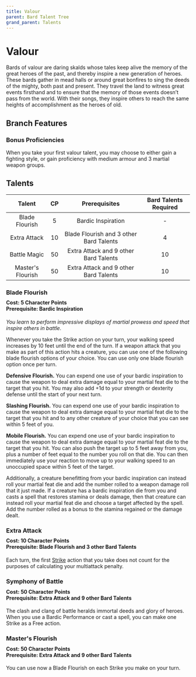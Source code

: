 ```yaml
---
title: Valour
parent: Bard Talent Tree
grand_parent: Talents
---
```


# Valour
Bards of valour are daring skalds whose tales keep alive the memory of the great heroes of the past, and thereby inspire a new generation of heroes. These bards gather in mead halls or around great bonfires to sing the deeds of the mighty, both past and present. They travel the land to witness great events firsthand and to ensure that the memory of those events doesn’t pass from the world. With their songs, they inspire others to reach the same heights of accomplishment as the heroes of old.

## Branch Features

### Bonus Proficiencies
When you take your first valour talent, you may choose to either gain a fighting style, or gain proficiency with medium armour and 3 martial weapon groups.

## Talents

| Talent | CP | Prerequisites | Bard Talents Required |
|:------:|:--:|:-------------:|:---------------------:|
| Blade Flourish    | 5  | Bardic Inspiration | - |
| Extra Attack      | 10 | Blade Flourish and 3 other Bard Talents | 4 |
| Battle Magic      | 50 | Extra Attack and 9 other Bard Talents | 10 |
| Master's Flourish | 50 | Extra Attack and 9 other Bard Talents | 10 |

### Blade Flourish

<div style="margin-top:-10px;"></div>

#### **Cost:** 5 Character Points<br>**Prerequisite:** Bardic Inspiration
*You learn to perform impressive displays of martial prowess and speed that inspire others in battle.*

Whenever you take the Strike action on your turn, your walking speed increases by 10 feet until the end of the turn. If a weapon attack that you make as part of this action hits a creature, you can use one of the following blade flourish options of your choice. You can use only one blade flourish option once per turn.

**Defensive Flourish.** You can expend one use of your bardic inspiration to cause the weapon to deal extra damage equal to your martial feat die to the target that you hit. You may also add +1d to your strength or dexterity defense until the start of your next turn.

**Slashing Flourish.** You can expend one use of your bardic inspiration to cause the weapon to deal extra damage equal to your martial feat die to the target that you hit and to any other creature of your choice that you can see within 5 feet of you.

**Mobile Flourish.** You can expend one use of your bardic inspiration to cause the weapon to deal extra damage equal to your martial feat die to the target that you hit. You can also push the target up to 5 feet away from you, plus a number of feet equal to the number you roll on that die. You can then immediately use your reaction to move up to your walking speed to an unoccupied space within 5 feet of the target.

Additionally, a creature benefitting from your bardic inspiration can instead roll your martial feat die and add the number rolled to a weapon damage roll that it just made. If a creature has a bardic inspiration die from you and casts a spell that restores stamina or deals damage, then that creature can instead roll your martial feat die and choose a target affected by the spell. Add the number rolled as a bonus to the stamina regained or the damage dealt.

### Extra Attack

<div style="margin-top:-10px;"></div>

#### **Cost:** 10 Character Points<br>**Prerequisite:** Blade Flourish and 3 other Bard Talents
Each turn, the first [Strike](https://stormchaserroleplaying.com/stormchaserRPG/Combat/Actions/Strike/) action that you take does not count for the purposes of calculating your multiattack penalty.

### Symphony of Battle

<div style="margin-top:-10px;"></div>

#### **Cost:** 50 Character Points<br>**Prerequisite:** Extra Attack and 9 other Bard Talents
The clash and clang of battle heralds immortal deeds and glory of heroes. When you use a Bardic Performance or cast a spell, you can make one Strike as a Free action.

### Master's Flourish

<div style="margin-top:-10px;"></div>

#### **Cost:** 50 Character Points<br>**Prerequisite:** Extra Attack and 9 other Bard Talents
You can use now a Blade Flourish on each Strike you make on your turn.
